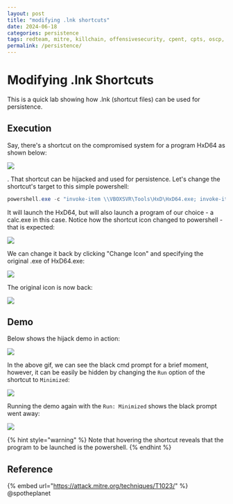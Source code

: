 ```yaml
---
layout: post
title: "modifying .lnk shortcuts"
date: 2024-06-18
categories: persistence
tags: redteam, mitre, killchain, offensivesecurity, cpent, cpts, oscp, exploit
permalink: /persistence/
---
```


# Modifying .lnk Shortcuts

This is a quick lab showing how .lnk (shortcut files) can be used for persistence.

## Execution

Say, there's a shortcut on the compromised system for a program HxD64 as shown below:

![](<../../.gitbook/assets/image (432).png>)

. That shortcut can be hijacked and used for persistence. Let's change the shortcut's target to this simple powershell:

```csharp
powershell.exe -c "invoke-item \\VBOXSVR\Tools\HxD\HxD64.exe; invoke-item c:\windows\system32\calc.exe"
```

It will launch the HxD64, but will also launch a program of our choice - a calc.exe in this case. Notice how the shortcut icon changed to powershell - that is expected:

![](<../../.gitbook/assets/image (433).png>)

We can change it back by clicking "Change Icon" and specifying the original .exe of HxD64.exe:

![](<../../.gitbook/assets/image (434).png>)

The original icon is now back:

![](<../../.gitbook/assets/image (435).png>)

## Demo

Below shows the hijack demo in action:

![](../../.gitbook/assets/lnk-hijacking.gif)

In the above gif, we can see the black cmd prompt for a brief moment, however, it can be easily be hidden by changing the `Run` option of the shortcut to `Minimized`:

![](<../../.gitbook/assets/image (436).png>)

Running the demo again with the `Run: Minimized` shows the black prompt went away:

![](../../.gitbook/assets/lnk-hijacking-minimized.gif)

{% hint style="warning" %}
Note that hovering the shortcut reveals that the program to be launched is the powershell.
{% endhint %}

## Reference

{% embed url="https://attack.mitre.org/techniques/T1023/" %}
@spotheplanet
